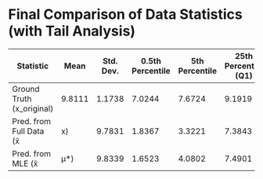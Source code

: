 # Final Comparison of Data Statistics (with Tail Analysis)

| Statistic | Mean | Std. Dev. | 0.5th Percentile | 5th Percentile | 25th Percentile (Q1) | Median (50th) | 75th Percentile (Q3) | 95th Percentile | 99.5th Percentile |
|---|---|---|---|---|---|---|---|---|---|
| Ground Truth (x_original) | 9.8111 | 1.1738 | 7.0244 | 7.6724 | 9.1919 | 9.6559 | 10.5438 | 11.7914 | 12.2951 |
| Pred. from Full Data (x̃|x) | 9.7831 | 1.8367 | 3.3221 | 7.3843 | 9.0250 | 9.7894 | 10.5738 | 12.2008 | 15.8828 |
| Pred. from MLE (x̃|μ*) | 9.8339 | 1.6523 | 4.0802 | 7.4901 | 9.0347 | 9.8251 | 10.6259 | 12.1656 | 15.4339 |